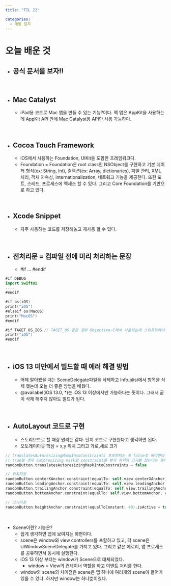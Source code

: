 ```yaml
---
title: "TIL 22"

categories:
  - 개발 일지
---
```

# 오늘 배운 것
- ## 공식 문서를 보자!!

<br>

- ## Mac Catalyst  
    - iPad용 코드로 Mac 앱을 만들 수 있는 기능?이다. 맥 앱은 AppKit을 사용하는데 AppKit API 안에 Mac Catalyst용 API만 사용 가능하다.

<br>

- ## Cocoa Touch Framework
    - iOS에서 사용하는 Foundation, UIKit을 포함한 프레임워크다.
    - Foundation = Foundation은 root class인 NSObject를 구현하고 기본 데이터 형식(ex: String, Int), 컬렉션(ex: Array, dictionaries), 파일 관리, XML 처리, 객체 지속성, internationalization, 네트워크 기능을 제공한다. 또한 포트, 스레드, 프로세스에 엑세스 할 수 있다. 그리고 Core Foundation를 기반으로 하고 있다.

<br>

- ## Xcode Snippet
    - 자주 사용하는 코드를 저장해놓고 재사용 할 수 있다.

<br>

- ## 전처리문 = 컴파일 전에 미리 처리하는 문장
    - #if ... #endif
```swift
#if DEBUG
import SwiftUI
....
#endif

#if os(iOS)
print("iOS")
#elseif os(MacOS)
print("MacOS")
#endif

#if TAGET_OS_IOS // TAGET_OS 같은 경우 Objective-C에서 사용하는데 스위프트에서 사용해도 돌아간다.
print("iOS")
#endif
```

<br>

- ## iOS 13 미만에서 빌드할 때 에러 해결 방법
    - 어제 알아봤을 때는 SceneDelegate파일을 삭제하고 Info.plist에서 항목을 삭제 했는데 오늘 더 좋은 방법을 배웠다.
    - @availabel(iOS 13.0, *)는 iOS 13 이상에서만 가능하다는 뜻이다. 그래서 굳이 삭제 해주지 않아도 빌드가 된다.

<br>

- ## AutoLayout 코드로 구현
    - 스토리보드로 할 때랑 원리는 같다. 단지 코드로 구현한다고 생각하면 된다.
    - 오토레이아웃 핵심 = x,y 위치 그리고 가로,세로 크기
```swift
// translatesAutoresizingMaskIntoConstraints 프로퍼티는 꼭 false로 해야한다
// true일 경우 autoresizing mask로 constraint를 뷰의 위치와 크기를 잡는다는 뜻이다 = 내가 원하는 constraint를 할 수 없다
randomButton.translatesAutoresizingMaskIntoConstraints = false

// 위치지정        
randomButton.centerXAnchor.constraint(equalTo: self.view.centerXAnchor).isActive = true
randomButton.leadingAnchor.constraint(equalTo: self.view.leadingAnchor, constant: 20).isActive = true
randomButton.trailingAnchor.constraint(equalTo: self.view.trailingAnchor, constant: -20).isActive = true
randomButton.bottomAnchor.constraint(equalTo: self.view.bottomAnchor, constant: -20).isActive = true

// 크기지정        
randomButton.heightAnchor.constraint(equalToConstant: 40).isActive = true
```

<br>

- Scene이란? 기능은?  
    - 쉽게 생각하면 앱에 보여지는 화면이다.
    - scene은 window와 view controllers를 포함하고 있고, 각 scene은 UIWindowSceneDelegate를 가지고 있다. 그리고 같은 메로리, 앱 프로세스를 공유하면서 동시에 실행한다.
    - iOS 13 이상 부터는 window가 Scene으로 대체되었다.
        - window = View의 컨테이너 역할을 하고 이벤트 처리를 한다. 
    - window와 scene의 차이점은 scene은 앱 하나에 여러개의 scene이 들어가 있을 수 있다. 하지만 window는 하나뿐이였다. 

<br>
<br>


